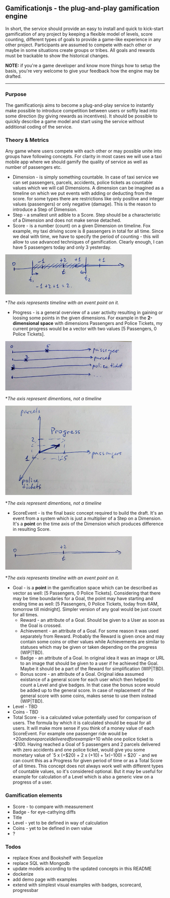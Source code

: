 ## Gamificationjs - the plug-and-play gamification engine

In short, the service should provide an easy to install and quick to kick-start gamification of any project by keeping a flexible model of levels, score counting, different types of goals to provide a game-like experience in any other project. Participants are assumed to compete with each other or maybe in some situations create groups or tribes. All goals and rewards must be trackable to show the historical changes.

**NOTE:** if you're a game developer and know more things how to setup the basis, you're very welcome to give your feedback how the engine may be drafted.

----

### Purpose

The gamificationjs aims to become a plug-and-play service to instantly make possible to introduce competition between users or softly lead into some direction (by giving rewards as incentives). It should be possible to quickly describe a game model and start using the service without additional coding of the service.

### Theory & Metrics

Any game where users compete with each other or may possible unite into groups have following concepts. For clarity in most cases we will use a taxi mobile app where we should gamify the quality of service as well as number of passengers etc.

  - Dimension - is simply something countable. In case of taxi service we can set passengers, parcels, accidents, police tickets as countable values which we will call Dimensions. A dimension can be imagined as a timeline on which we put events with adding or deducting from the score. for some types there are restrictions like only positive and integer values (passengers) or only negative (damage). This is the reason to introduce a Step of Dimension.
  - Step - a smallest unit adible to a Score. Step should be a characteristic of a Dimension and does not make sense detached.
  - Score - is a number (count) on a given Dimension on timeline. Fox example, my taxi driving score is 8 passengers in total for all time. Since we deal with time, we have to specify the period of counting - this will allow to use advanced techniques of gamification. Clearly enough, I can have 5 passengers today and only 3 yesterday.

  ![Screenshot](docs/02.png)

  **The axis represents timeline with an event point on it.*

  - Progress - is a general overview of a user activity resulting in gaining or loosing some points in the given dimensions. For example in the **2-dimensional space** with dimensions Passengers and Police Tickets, my current progress would be a vector with two values [5 Passengers, 0 Police Tickets].

  ![Screenshot](docs/03.png)

  **The axis represent dimentions, not a timeline*

  ![Screenshot](docs/04.png)

  **The axis represent dimentions, not a timeline*

  - ScoreEvent - is the final basic concept required to build the draft. It's an event from a system which is just a multiplier of a Step on a Dimension. It's a **point** on the time axis of the Dimension which produces difference in resulting Score.

  ![Screenshot](docs/01.png)

  **The axis represents timeline with an event point on it.*

  - Goal - is a **point** in the gamification space which can be described as vector as well: [5 Passengers, 0 Police Tickets]. Considering that there may be time boundaries for a Goal, the point may have starting and ending time as well: [5 Passengers, 0 Police Tickets, today from 6AM, tomorrow till midnight]. Simpler version of any goal would be just count for all times.
    - Reward - an attribute of a Goal. Should be given to a User as soon as the Goal is crossed.
    - Achievement - an attribute of a Goal. For some reason it was used separately from Reward. Probably the Reward is given once and may contain some coins or other values while Achievements are similar to statuses which may be given or taken depending on the progress (WIP|TBD).
    - Badge - an attribute of a Goal. In original idea it was an image or URL to an image that should be given to a user if he achieved the Goal. Maybe it should be a part of the Reward for simplification (WIP|TBD).
    - Bonus score - an attribute of a Goal. Original idea assumed existance of a general score for each user which then helped to count a Level and give badges. In that case the bonus score would be added up to the general score. In case of replacement of the general score with some coins, makes sense to use them instead (WIP|TBD).
  - Level - TBD
  - Coins - TBD
  - Total Score - is a calculated value potentially used for comparison of users. The formula by which it is calculated should be equal for all users. It will make more sense if you think of a money value of each ScoreEvent. For example one passenger ride would be +$20 and one parcel delivered for example +$10 while one police ticket is -$100. Having reached a Goal of 5 passengers and 2 parcels delivered with zero accidents and one police ticket, would give you some monetary value of `5 x (+$20) + 2 x (+$10) + 1 x (-$100) = $20` - and we can count this as a Progress for given period of time or as a Total Score of all times. This concept does not always work well with different types of countable values, so it's considered optional. But it may be useful for example for calculation of a Level which is also a generic view on a progress of a user.

### Gamification elements

 - Score - to compare with measurement
 - Badge - for eye-cathying diffs
 - Title
 - Level - yet to be defined in way of calculation
 - Coins - yet to be defined in own value
 - ?

### Todos

 - replace Knex and Bookshelf with Sequelize
 - replace SQL with Mongodb
 - update models according to the updated concepts in this README
 - dockerize
 - add demo page with examples
 - extend with simplest visual examples with badges, scorecard, progressbar
